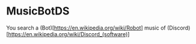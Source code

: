# MusicBotDS
You search a (Bot)[https://en.wikipedia.org/wiki/Robot] music of (Discord)[https://en.wikipedia.org/wiki/Discord_(software)]
